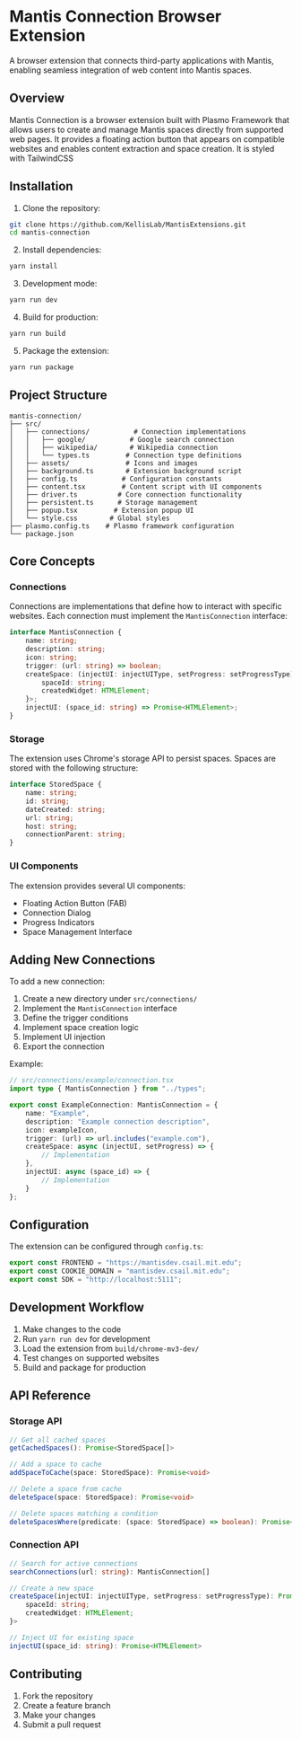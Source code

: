 # Mantis Connection Browser Extension

A browser extension that connects third-party applications with Mantis, enabling seamless integration of web content into Mantis spaces.

## Overview

Mantis Connection is a browser extension built with Plasmo Framework that allows users to create and manage Mantis spaces directly from supported web pages. It provides a floating action button that appears on compatible websites and enables content extraction and space creation. It is styled with TailwindCSS

## Installation

1. Clone the repository:
```bash
git clone https://github.com/KellisLab/MantisExtensions.git
cd mantis-connection
```

2. Install dependencies:
```bash
yarn install
```

3. Development mode:
```bash
yarn run dev
```

4. Build for production:
```bash
yarn run build
```

5. Package the extension:
```bash
yarn run package
```

## Project Structure

```
mantis-connection/
├── src/
│   ├── connections/           # Connection implementations
│   │   ├── google/           # Google search connection
│   │   ├── wikipedia/        # Wikipedia connection
│   │   └── types.ts         # Connection type definitions
│   ├── assets/              # Icons and images
│   ├── background.ts        # Extension background script
│   ├── config.ts           # Configuration constants
│   ├── content.tsx         # Content script with UI components
│   ├── driver.ts          # Core connection functionality
│   ├── persistent.ts      # Storage management
│   ├── popup.tsx         # Extension popup UI
│   └── style.css        # Global styles
├── plasmo.config.ts    # Plasmo framework configuration
└── package.json
```

## Core Concepts

### Connections

Connections are implementations that define how to interact with specific websites. Each connection must implement the `MantisConnection` interface:

```typescript
interface MantisConnection {
    name: string;
    description: string;
    icon: string;
    trigger: (url: string) => boolean;
    createSpace: (injectUI: injectUIType, setProgress: setProgressType) => Promise<{
        spaceId: string;
        createdWidget: HTMLElement;
    }>;
    injectUI: (space_id: string) => Promise<HTMLElement>;
}
```

### Storage

The extension uses Chrome's storage API to persist spaces. Spaces are stored with the following structure:

```typescript
interface StoredSpace {
    name: string;
    id: string;
    dateCreated: string;
    url: string;
    host: string;
    connectionParent: string;
}
```

### UI Components

The extension provides several UI components:
- Floating Action Button (FAB)
- Connection Dialog
- Progress Indicators
- Space Management Interface

## Adding New Connections

To add a new connection:

1. Create a new directory under `src/connections/`
2. Implement the `MantisConnection` interface
3. Define the trigger conditions
4. Implement space creation logic
5. Implement UI injection
6. Export the connection

Example:

```typescript
// src/connections/example/connection.tsx
import type { MantisConnection } from "../types";

export const ExampleConnection: MantisConnection = {
    name: "Example",
    description: "Example connection description",
    icon: exampleIcon,
    trigger: (url) => url.includes("example.com"),
    createSpace: async (injectUI, setProgress) => {
        // Implementation
    },
    injectUI: async (space_id) => {
        // Implementation
    }
};
```

## Configuration

The extension can be configured through `config.ts`:

```typescript
export const FRONTEND = "https://mantisdev.csail.mit.edu";
export const COOKIE_DOMAIN = "mantisdev.csail.mit.edu";
export const SDK = "http://localhost:5111";
```

## Development Workflow

1. Make changes to the code
2. Run `yarn run dev` for development
3. Load the extension from `build/chrome-mv3-dev/`
4. Test changes on supported websites
5. Build and package for production

## API Reference

### Storage API

```typescript
// Get all cached spaces
getCachedSpaces(): Promise<StoredSpace[]>

// Add a space to cache
addSpaceToCache(space: StoredSpace): Promise<void>

// Delete a space from cache
deleteSpace(space: StoredSpace): Promise<void>

// Delete spaces matching a condition
deleteSpacesWhere(predicate: (space: StoredSpace) => boolean): Promise<void>
```

### Connection API

```typescript
// Search for active connections
searchConnections(url: string): MantisConnection[]

// Create a new space
createSpace(injectUI: injectUIType, setProgress: setProgressType): Promise<{
    spaceId: string;
    createdWidget: HTMLElement;
}>

// Inject UI for existing space
injectUI(space_id: string): Promise<HTMLElement>
```

## Contributing

1. Fork the repository
2. Create a feature branch
3. Make your changes
4. Submit a pull request